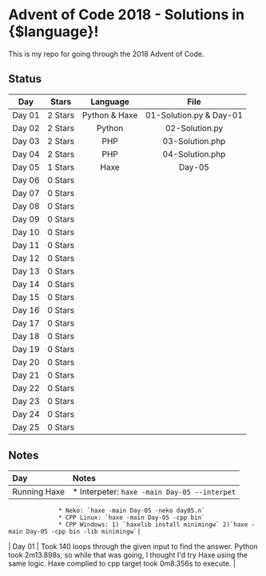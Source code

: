 # Advent of Code 2018 - Solutions in {$language}!

This is my repo for going through the 2018 Advent of Code.

## Status

| Day           | Stars   | Language | File            |
|:-------------:|:-------:|:--------:|:---------------:|
| Day 01        | 2 Stars | Python & Haxe | 01-Solution.py & Day-01 |
| Day 02        | 2 Stars | Python   | 02-Solution.py  |
| Day 03        | 2 Stars | PHP      | 03-Solution.php |
| Day 04        | 2 Stars | PHP      | 04-Solution.php |
| Day 05        | 1 Stars | Haxe     | Day-05          |
| Day 06        | 0 Stars |||
| Day 07        | 0 Stars |||
| Day 08        | 0 Stars |||
| Day 09        | 0 Stars |||
| Day 10        | 0 Stars |||
| Day 11        | 0 Stars |||
| Day 12        | 0 Stars |||
| Day 13        | 0 Stars |||
| Day 14        | 0 Stars |||
| Day 15        | 0 Stars |||
| Day 16        | 0 Stars |||
| Day 17        | 0 Stars |||
| Day 18        | 0 Stars |||
| Day 19        | 0 Stars |||
| Day 20        | 0 Stars |||
| Day 21        | 0 Stars |||
| Day 22        | 0 Stars |||
| Day 23        | 0 Stars |||
| Day 24        | 0 Stars |||
| Day 25        | 0 Stars |||

## Notes

| Day           | Notes   |
|:------------- |:------- |
| Running Haxe  | * Interpeter: `haxe -main Day-05 --interpet`
                  * Neko: `haxe -main Day-05 -neko day05.n`
                  * CPP Linux: `haxe -main Day-05 -cpp bin`
                  * CPP Windows: 1) `haxelib install minimingw` 2)`haxe -main Day-05 -cpp bin -lib minimingw`|
| Day 01        | Took 140 loops through the given input to find the answer.  Python took 2m13.898s, so while that was going, I thought I'd try Haxe using the same logic.  Haxe complied to cpp target took 0m8.356s to execute. |
